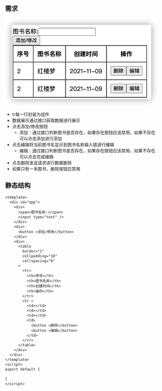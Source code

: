 ## 需求

![image-20211113132224552](images/image-20211113132224552.png)

+ tr每一行封装为组件
+ 数据展示通过接口获取数据进行展示
+ 点击添加/修改按钮
  + 添加：通过接口判断图书是否存在，如果存在按钮应该禁用，如果不存在可以点击添加进行添加
+ 点击编辑将当前图书名显示到图书名称输入框进行编辑
  + 编辑：通过接口判断图书是否存在，如果存在按钮应该禁用，如果不存在可以点击完成编辑
+ 点击删除发送请求进行数据删除
+ 如果只有一本图书，删除按钮应禁用



## 静态结构

```vue
<template>
  <div id="app">
    <div>
      <span>图书名称:</span>
      <input type="text" />
    </div>
    <div>
      <button >添加/修改</button>
    </div>
    <div>
      <table
        border="1"
        cellpadding="10"
        cellspacing="0"
      >
        <tr>
          <th>序号</th>
          <th>图书名称</th>
          <th>创建时间</th>
          <th>操作</th>
        </tr>
        <tr >
          <td></td>
          <td></td>
          <td></td>
          <td>
            <button >删除</button>
            <button >编辑</button>
          </td>
        </tr>
      </table>
    </div>
  </div>
</template>
<script>
export default {

}
</script>

```


